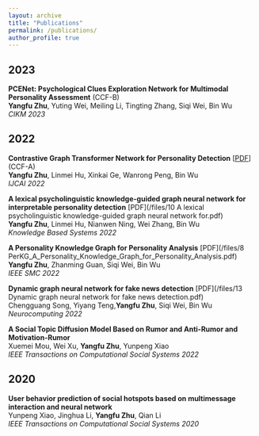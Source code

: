 ```yaml
---
layout: archive
title: "Publications"
permalink: /publications/
author_profile: true
---
```

<!-- 
{% if author.googlescholar %}
  You can also find my articles on <u><a href="{{author.googlescholar}}">my Google Scholar profile</a>.</u>
{% endif %}

{% include base_path %}

{% for post in site.publications reversed %}
  {% include archive-single.html %}
{% endfor %} -->
## 2023 ## 

__PCENet: Psychological Clues Exploration Network for Multimodal Personality Assessment__ (CCF-B) <br>
**Yangfu Zhu**, Yuting Wei, Meiling Li, Tingting Zhang, Siqi Wei, Bin Wu<br>
_CIKM 2023_ <be>


## 2022 ## 

__Contrastive Graph Transformer Network for Personality Detection__ [<a href='https://www.ijcai.org/proceedings/2022/0633.pdf'>PDF</a>] (CCF-A)<br>
**Yangfu Zhu**, Linmei Hu, Xinkai Ge, Wanrong Peng, Bin Wu<br>
_IJCAI 2022_ <br>

__A lexical psycholinguistic knowledge-guided graph neural network for interpretable personality detection__ [PDF](/files/10 A lexical psycholinguistic knowledge-guided graph neural network for.pdf)<br>
**Yangfu Zhu**, Linmei Hu, Nianwen Ning, Wei Zhang, Bin Wu<br>
_Knowledge Based Systems 2022_ <br>

__A Personality Knowledge Graph for Personality Analysis__ [PDF](/files/8 PerKG_A_Personality_Knowledge_Graph_for_Personality_Analysis.pdf) <br>
**Yangfu Zhu**, Zhanming Guan, Siqi Wei, Bin Wu<br>
_IEEE SMC 2022_ <br>

__Dynamic graph neural network for fake news detection__ [PDF](/files/13 Dynamic graph neural network for fake news detection.pdf) <br>
 Chengguang Song, Yiyang Teng,**Yangfu Zhu**, Siqi Wei, Bin Wu<br>
_Neurocomputing 2022_ <br>

__A Social Topic Diffusion Model Based on Rumor and Anti-Rumor and Motivation-Rumor__ <br>
 Xuemei Mou, Wei Xu, **Yangfu Zhu**, Yunpeng Xiao<br>
_IEEE Transactions on Computational Social Systems 2022_ <br>


## 2020 ## 
__User behavior prediction of social hotspots based on multimessage interaction and neural network__<br>
  Yunpeng Xiao, Jinghua Li, **Yangfu Zhu**, Qian Li<br>
_IEEE Transactions on Computational Social Systems 2020_ <br>
